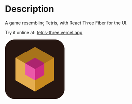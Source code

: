 # Description

A game resembling Tetris, with React Three Fiber for the UI.

Try it online at: [tetris-three.vercel.app](https://tetris-three.vercel.app/)

![Logo](/public/icon192.png)